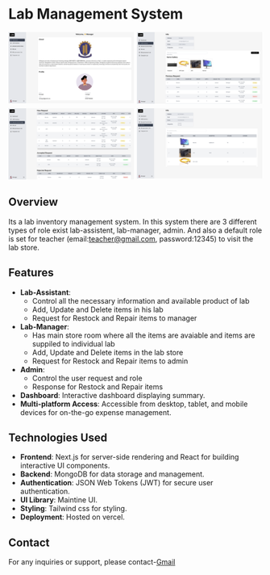 # Lab Management System

<div style="display:grid; grid-template-columns: 1fr 1fr; gap:6px;">
    <a target='_blank' href="https://lab-inventory.vercel.app/">
        <img src="./public/ss1.png" alt="Logo">
    </a>
    <a target='_blank' href="https://lab-inventory.vercel.app/">
        <img src="./public/ss2.png" alt="Logo">
    </a>
    <a target='_blank' href="https://lab-inventory.vercel.app/">
        <img src="./public/ss3.png" alt="Logo">
    </a>
    <a target='_blank' href="https://lab-inventory.vercel.app/">
        <img src="./public/ss4.png" alt="Logo">
    </a>
</div>

## Overview
Its a lab inventory management system. In this system there are 3 different types of role exist lab-assistent, lab-manager, admin. And also a default role is set for teacher (email:teacher@gmail.com, password:12345) to visit the lab store.  

## Features
- **Lab-Assistant**:  
    - Control all the necessary information and available product of lab
    - Add, Update and Delete items in his lab
    - Request for Restock and Repair items to manager
- **Lab-Manager**:  
    - Has main store room where all the items are avaiable and items are suppiled to individual lab
    - Add, Update and Delete items in the lab store
    - Request for Restock and Repair items to admin
- **Admin**:  
    - Control the user request and role
    - Response for Restock and Repair items
- **Dashboard**: Interactive dashboard displaying summary.
- **Multi-platform Access**: Accessible from desktop, tablet, and mobile devices for on-the-go expense management.

## Technologies Used
- **Frontend**: Next.js for server-side rendering and React for building interactive UI components.
- **Backend**: MongoDB for data storage and management.
- **Authentication**: JSON Web Tokens (JWT) for secure user authentication.
- **UI Library**: Maintine UI.
- **Styling**: Tailwind css for styling.
- **Deployment**: Hosted on vercel.

<!-- CONTACT -->
## Contact
For any inquiries or support, please contact-[Gmail](mailto:sajidislam729@gmail.com)